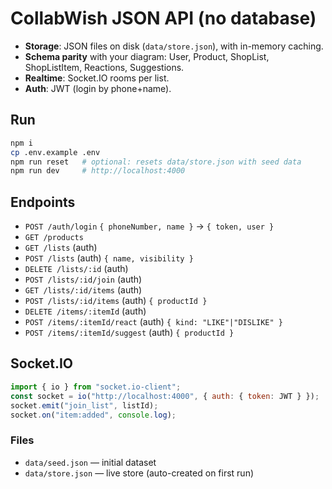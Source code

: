 # CollabWish JSON API (no database)

- **Storage**: JSON files on disk (`data/store.json`), with in-memory caching.
- **Schema parity** with your diagram: User, Product, ShopList, ShopListItem, Reactions, Suggestions.
- **Realtime**: Socket.IO rooms per list.
- **Auth**: JWT (login by phone+name).

## Run
```bash
npm i
cp .env.example .env
npm run reset   # optional: resets data/store.json with seed data
npm run dev     # http://localhost:4000
```

## Endpoints
- `POST /auth/login` `{ phoneNumber, name }` → `{ token, user }`
- `GET /products`
- `GET /lists` (auth)
- `POST /lists` (auth) `{ name, visibility }`
- `DELETE /lists/:id` (auth)
- `POST /lists/:id/join` (auth)
- `GET /lists/:id/items` (auth)
- `POST /lists/:id/items` (auth) `{ productId }`
- `DELETE /items/:itemId` (auth)
- `POST /items/:itemId/react` (auth) `{ kind: "LIKE"|"DISLIKE" }`
- `POST /items/:itemId/suggest` (auth) `{ productId }`

## Socket.IO
```js
import { io } from "socket.io-client";
const socket = io("http://localhost:4000", { auth: { token: JWT } });
socket.emit("join_list", listId);
socket.on("item:added", console.log);
```

### Files
- `data/seed.json` — initial dataset
- `data/store.json` — live store (auto-created on first run)

